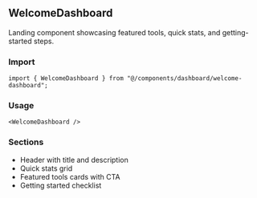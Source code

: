 ## WelcomeDashboard

Landing component showcasing featured tools, quick stats, and getting-started steps.

### Import
```tsx
import { WelcomeDashboard } from "@/components/dashboard/welcome-dashboard";
```

### Usage
```tsx
<WelcomeDashboard />
```

### Sections
- Header with title and description
- Quick stats grid
- Featured tools cards with CTA
- Getting started checklist

